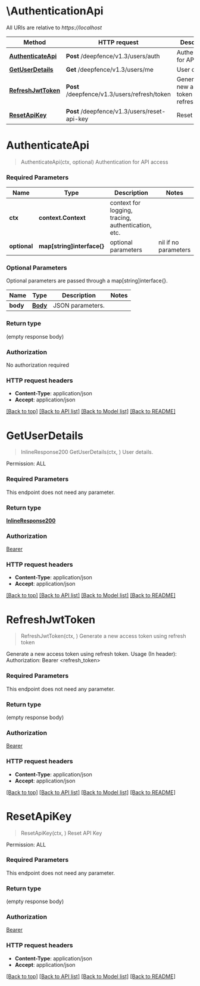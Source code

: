 # \AuthenticationApi

All URIs are relative to *https://localhost*

Method | HTTP request | Description
------------- | ------------- | -------------
[**AuthenticateApi**](AuthenticationApi.md#AuthenticateApi) | **Post** /deepfence/v1.3/users/auth | Authentication for API access
[**GetUserDetails**](AuthenticationApi.md#GetUserDetails) | **Get** /deepfence/v1.3/users/me | User details.
[**RefreshJwtToken**](AuthenticationApi.md#RefreshJwtToken) | **Post** /deepfence/v1.3/users/refresh/token | Generate a new access token using refresh token
[**ResetApiKey**](AuthenticationApi.md#ResetApiKey) | **Post** /deepfence/v1.3/users/reset-api-key | Reset API Key


# **AuthenticateApi**
> AuthenticateApi(ctx, optional)
Authentication for API access

### Required Parameters

Name | Type | Description  | Notes
------------- | ------------- | ------------- | -------------
 **ctx** | **context.Context** | context for logging, tracing, authentication, etc.
 **optional** | **map[string]interface{}** | optional parameters | nil if no parameters

### Optional Parameters
Optional parameters are passed through a map[string]interface{}.

Name | Type | Description  | Notes
------------- | ------------- | ------------- | -------------
 **body** | [**Body**](Body.md)| JSON parameters. | 

### Return type

 (empty response body)

### Authorization

No authorization required

### HTTP request headers

 - **Content-Type**: application/json
 - **Accept**: application/json

[[Back to top]](#) [[Back to API list]](../README.md#documentation-for-api-endpoints) [[Back to Model list]](../README.md#documentation-for-models) [[Back to README]](../README.md)

# **GetUserDetails**
> InlineResponse200 GetUserDetails(ctx, )
User details.

 Permission: ALL 

### Required Parameters
This endpoint does not need any parameter.

### Return type

[**InlineResponse200**](inline_response_200.md)

### Authorization

[Bearer](../README.md#Bearer)

### HTTP request headers

 - **Content-Type**: application/json
 - **Accept**: application/json

[[Back to top]](#) [[Back to API list]](../README.md#documentation-for-api-endpoints) [[Back to Model list]](../README.md#documentation-for-models) [[Back to README]](../README.md)

# **RefreshJwtToken**
> RefreshJwtToken(ctx, )
Generate a new access token using refresh token

Generate a new access token using refresh token. Usage (In header): Authorization: Bearer <refresh_token>

### Required Parameters
This endpoint does not need any parameter.

### Return type

 (empty response body)

### Authorization

[Bearer](../README.md#Bearer)

### HTTP request headers

 - **Content-Type**: application/json
 - **Accept**: application/json

[[Back to top]](#) [[Back to API list]](../README.md#documentation-for-api-endpoints) [[Back to Model list]](../README.md#documentation-for-models) [[Back to README]](../README.md)

# **ResetApiKey**
> ResetApiKey(ctx, )
Reset API Key

 Permission: ALL 

### Required Parameters
This endpoint does not need any parameter.

### Return type

 (empty response body)

### Authorization

[Bearer](../README.md#Bearer)

### HTTP request headers

 - **Content-Type**: application/json
 - **Accept**: application/json

[[Back to top]](#) [[Back to API list]](../README.md#documentation-for-api-endpoints) [[Back to Model list]](../README.md#documentation-for-models) [[Back to README]](../README.md)

